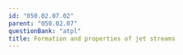 ```yaml
---
id: "050.02.07.02"
parent: "050.02.07"
questionBank: "atpl"
title: Formation and properties of jet streams
---
```

